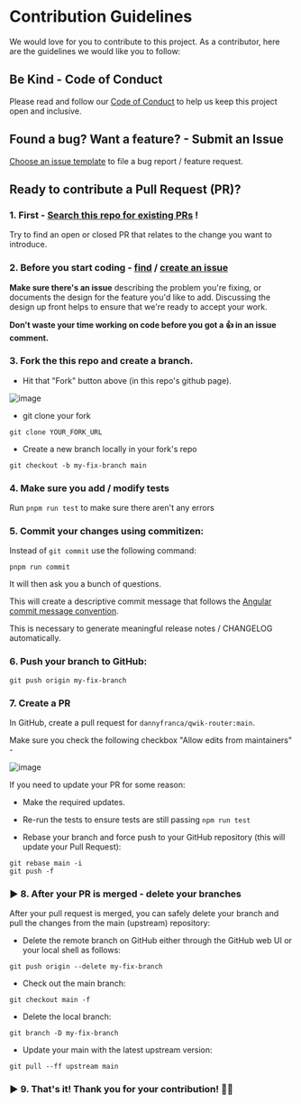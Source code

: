 # Contribution Guidelines

We would love for you to contribute to this project.
As a contributor, here are the guidelines we would like you to follow:

## Be Kind - Code of Conduct

Please read and follow our [Code of Conduct](CODE_OF_CONDUCT.md) to help us keep this project open and inclusive.

## Found a bug? Want a feature? - Submit an Issue

[Choose an issue template](https://github.com/dannyfranca/qwik-router/issues/new/choose) to file a bug report / feature request.

## Ready to contribute a Pull Request (PR)?

### 1. First - [Search this repo for existing PRs](https://github.com/dannyfranca/qwik-router/pulls) !

Try to find an open or closed PR that relates to the change you want to introduce.

### 2. **Before you start coding - [find](https://github.com/dannyfranca/qwik-router/issues) / [create an issue](https://github.com/dannyfranca/qwik-router/issues/new/choose)**

**Make sure there's an issue** describing the problem you're fixing, or documents the design for the feature you'd like to add.
Discussing the design up front helps to ensure that we're ready to accept your work.

**Don't waste your time working on code before you got a 👍 in an issue comment.**

### 3. Fork the this repo and create a branch.

  - Hit that "Fork" button above (in this repo's github page).

  ![image](https://user-images.githubusercontent.com/1430726/95460679-ec014400-097d-11eb-9a7a-93e0262d37d9.png)

  - git clone your fork

  `git clone YOUR_FORK_URL`

  - Create a new branch locally in your fork's repo

  ```shell
  git checkout -b my-fix-branch main
  ```

### 4. Make sure you add / modify tests

Run `pnpm run test` to make sure there aren't any errors

### 5. Commit your changes using commitizen:

Instead of `git commit` use the following command:

```shell
pnpm run commit
```

It will then ask you a bunch of questions.

This will create a descriptive commit message that follows the
[Angular commit message convention](#commit-message-format).

This is necessary to generate meaningful release notes / CHANGELOG automatically.

### 6. Push your branch to GitHub:

```shell
git push origin my-fix-branch
```

### 7. Create a PR

In GitHub, create a pull request for `dannyfranca/qwik-router:main`.

Make sure you check the following checkbox "Allow edits from maintainers" -

![image](https://user-images.githubusercontent.com/1430726/95461503-fbcd5800-097e-11eb-9b55-321d1ff0e6bb.png)

If you need to update your PR for some reason:

  - Make the required updates.

  - Re-run the tests to ensure tests are still passing `npm run test`

  - Rebase your branch and force push to your GitHub repository (this will update your Pull Request):

  ```shell
  git rebase main -i
  git push -f
  ```

### ▶ 8. After your PR is merged - delete your branches

After your pull request is merged, you can safely delete your branch and pull the changes from the main (upstream) repository:

  - Delete the remote branch on GitHub either through the GitHub web UI or your local shell as follows:

  ```shell
  git push origin --delete my-fix-branch
  ```

  - Check out the main branch:

  ```shell
  git checkout main -f
  ```

  - Delete the local branch:

  ```shell
  git branch -D my-fix-branch
  ```

  - Update your main with the latest upstream version:

  ```shell
  git pull --ff upstream main
  ```

### ▶ 9. That's it! Thank you for your contribution! 🙏💓
